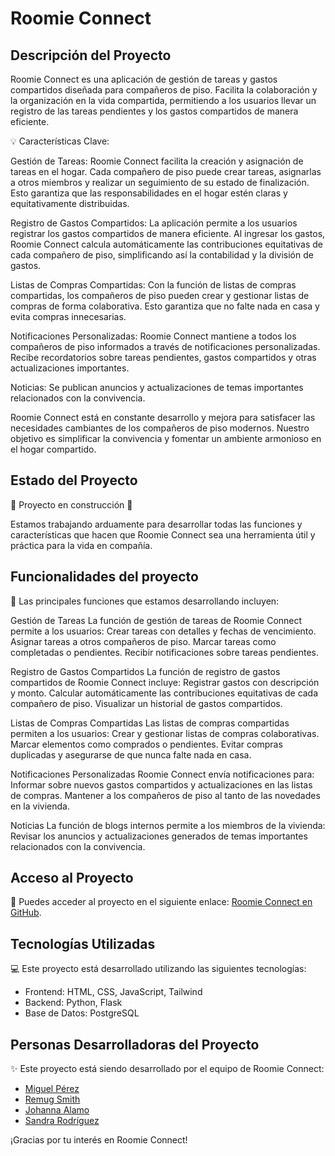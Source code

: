 # Roomie Connect

## Descripción del Proyecto

Roomie Connect es una aplicación de gestión de tareas y gastos compartidos diseñada para compañeros de piso. Facilita la colaboración y la organización en la vida compartida, permitiendo a los usuarios llevar un registro de las tareas pendientes y los gastos compartidos de manera eficiente.

💡 Características Clave:

Gestión de Tareas: Roomie Connect facilita la creación y asignación de tareas en el hogar. Cada compañero de piso puede crear tareas, asignarlas a otros miembros y realizar un seguimiento de su estado de finalización. Esto garantiza que las responsabilidades en el hogar estén claras y equitativamente distribuidas.

Registro de Gastos Compartidos: La aplicación permite a los usuarios registrar los gastos compartidos de manera eficiente. Al ingresar los gastos, Roomie Connect calcula automáticamente las contribuciones equitativas de cada compañero de piso, simplificando así la contabilidad y la división de gastos.

Listas de Compras Compartidas: Con la función de listas de compras compartidas, los compañeros de piso pueden crear y gestionar listas de compras de forma colaborativa. Esto garantiza que no falte nada en casa y evita compras innecesarias.

Notificaciones Personalizadas: Roomie Connect mantiene a todos los compañeros de piso informados a través de notificaciones personalizadas. Recibe recordatorios sobre tareas pendientes, gastos compartidos y otras actualizaciones importantes.

Noticias: Se publican anuncios y actualizaciones de temas importantes relacionados con la convivencia.

Roomie Connect está en constante desarrollo y mejora para satisfacer las necesidades cambiantes de los compañeros de piso modernos. Nuestro objetivo es simplificar la convivencia y fomentar un ambiente armonioso en el hogar compartido.

## Estado del Proyecto

🚧 Proyecto en construcción 🚧

Estamos trabajando arduamente para desarrollar todas las funciones y características que hacen que Roomie Connect sea una herramienta útil y práctica para la vida en compañía.

## Funcionalidades del proyecto

🔨 Las principales funciones que estamos desarrollando incluyen:

Gestión de Tareas
La función de gestión de tareas de Roomie Connect permite a los usuarios:
Crear tareas con detalles y fechas de vencimiento.
Asignar tareas a otros compañeros de piso.
Marcar tareas como completadas o pendientes.
Recibir notificaciones sobre tareas pendientes.

Registro de Gastos Compartidos
La función de registro de gastos compartidos de Roomie Connect incluye:
Registrar gastos con descripción y monto.
Calcular automáticamente las contribuciones equitativas de cada compañero de piso.
Visualizar un historial de gastos compartidos.

Listas de Compras Compartidas
Las listas de compras compartidas permiten a los usuarios:
Crear y gestionar listas de compras colaborativas.
Marcar elementos como comprados o pendientes.
Evitar compras duplicadas y asegurarse de que nunca falte nada en casa.

Notificaciones Personalizadas
Roomie Connect envía notificaciones para:
Informar sobre nuevos gastos compartidos y actualizaciones en las listas de compras.
Mantener a los compañeros de piso al tanto de las novedades en la vivienda.

Noticias
La función de blogs internos permite a los miembros de la vivienda:
Revisar los anuncios y actualizaciones generados de temas importantes relacionados con la convivencia.

## Acceso al Proyecto

📁 Puedes acceder al proyecto en el siguiente enlace: [Roomie Connect en GitHub](https://github.com/4GeeksAcademy/Group_Roomie-Final_Proyect).

## Tecnologías Utilizadas

💻 Este proyecto está desarrollado utilizando las siguientes tecnologías:

- Frontend: HTML, CSS, JavaScript, Tailwind
- Backend: Python, Flask
- Base de Datos: PostgreSQL

## Personas Desarrolladoras del Proyecto

✨ Este proyecto está siendo desarrollado por el equipo de Roomie Connect:

- [Miguel Pérez](https://github.com/MPMiguel)
- [Remug Smith](https://github.com/Remug)
- [Johanna Alamo](https://github.com/johannaalamo)
- [Sandra Rodríguez](https://github.com/srdgz)

¡Gracias por tu interés en Roomie Connect!